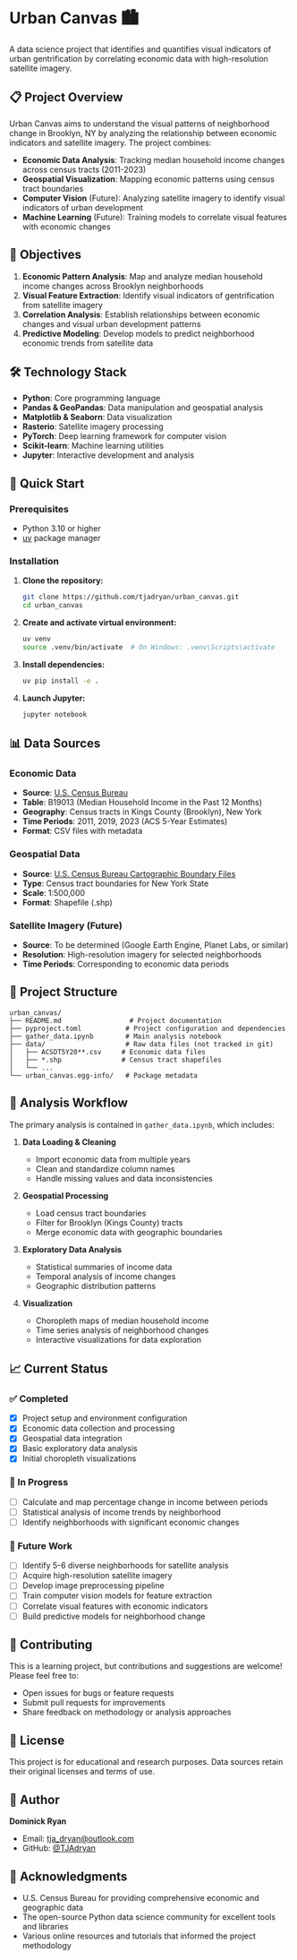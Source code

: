 # Urban Canvas 🏙️

A data science project that identifies and quantifies visual indicators of urban gentrification by correlating economic data with high-resolution satellite imagery.

## 📋 Project Overview

Urban Canvas aims to understand the visual patterns of neighborhood change in Brooklyn, NY by analyzing the relationship between economic indicators and satellite imagery. The project combines:

- **Economic Data Analysis**: Tracking median household income changes across census tracts (2011-2023)
- **Geospatial Visualization**: Mapping economic patterns using census tract boundaries
- **Computer Vision** (Future): Analyzing satellite imagery to identify visual indicators of urban development
- **Machine Learning** (Future): Training models to correlate visual features with economic changes

## 🎯 Objectives

1. **Economic Pattern Analysis**: Map and analyze median household income changes across Brooklyn neighborhoods
2. **Visual Feature Extraction**: Identify visual indicators of gentrification from satellite imagery
3. **Correlation Analysis**: Establish relationships between economic changes and visual urban development patterns
4. **Predictive Modeling**: Develop models to predict neighborhood economic trends from satellite data

## 🛠️ Technology Stack

- **Python**: Core programming language
- **Pandas & GeoPandas**: Data manipulation and geospatial analysis
- **Matplotlib & Seaborn**: Data visualization
- **Rasterio**: Satellite imagery processing
- **PyTorch**: Deep learning framework for computer vision
- **Scikit-learn**: Machine learning utilities
- **Jupyter**: Interactive development and analysis

## 🚀 Quick Start

### Prerequisites

- Python 3.10 or higher
- [uv](https://docs.astral.sh/uv/) package manager

### Installation

1. **Clone the repository:**
   ```bash
   git clone https://github.com/tjadryan/urban_canvas.git
   cd urban_canvas
   ```

2. **Create and activate virtual environment:**
   ```bash
   uv venv
   source .venv/bin/activate  # On Windows: .venv\Scripts\activate
   ```

3. **Install dependencies:**
   ```bash
   uv pip install -e .
   ```

4. **Launch Jupyter:**
   ```bash
   jupyter notebook
   ```

## 📊 Data Sources

### Economic Data
- **Source**: [U.S. Census Bureau](https://data.census.gov)
- **Table**: B19013 (Median Household Income in the Past 12 Months)
- **Geography**: Census tracts in Kings County (Brooklyn), New York
- **Time Periods**: 2011, 2019, 2023 (ACS 5-Year Estimates)
- **Format**: CSV files with metadata

### Geospatial Data
- **Source**: [U.S. Census Bureau Cartographic Boundary Files](https://www.census.gov/geographies/mapping-files/time-series/geo/cartographic-boundary.html)
- **Type**: Census tract boundaries for New York State
- **Scale**: 1:500,000
- **Format**: Shapefile (.shp)

### Satellite Imagery (Future)
- **Source**: To be determined (Google Earth Engine, Planet Labs, or similar)
- **Resolution**: High-resolution imagery for selected neighborhoods
- **Time Periods**: Corresponding to economic data periods

## 📁 Project Structure

```
urban_canvas/
├── README.md                 # Project documentation
├── pyproject.toml           # Project configuration and dependencies
├── gather_data.ipynb        # Main analysis notebook
├── data/                    # Raw data files (not tracked in git)
│   ├── ACSDT5Y20**.csv     # Economic data files
│   ├── *.shp               # Census tract shapefiles
│   └── ...
└── urban_canvas.egg-info/   # Package metadata
```

## 🔬 Analysis Workflow

The primary analysis is contained in `gather_data.ipynb`, which includes:

1. **Data Loading & Cleaning**
   - Import economic data from multiple years
   - Clean and standardize column names
   - Handle missing values and data inconsistencies

2. **Geospatial Processing**
   - Load census tract boundaries
   - Filter for Brooklyn (Kings County) tracts
   - Merge economic data with geographic boundaries

3. **Exploratory Data Analysis**
   - Statistical summaries of income data
   - Temporal analysis of income changes
   - Geographic distribution patterns

4. **Visualization**
   - Choropleth maps of median household income
   - Time series analysis of neighborhood changes
   - Interactive visualizations for data exploration

## 📈 Current Status

### ✅ Completed
- [x] Project setup and environment configuration
- [x] Economic data collection and processing
- [x] Geospatial data integration
- [x] Basic exploratory data analysis
- [x] Initial choropleth visualizations

### 🚧 In Progress
- [ ] Calculate and map percentage change in income between periods
- [ ] Statistical analysis of income trends by neighborhood
- [ ] Identify neighborhoods with significant economic changes

### 🔮 Future Work
- [ ] Identify 5-6 diverse neighborhoods for satellite analysis
- [ ] Acquire high-resolution satellite imagery
- [ ] Develop image preprocessing pipeline
- [ ] Train computer vision models for feature extraction
- [ ] Correlate visual features with economic indicators
- [ ] Build predictive models for neighborhood change

## 🤝 Contributing

This is a learning project, but contributions and suggestions are welcome! Please feel free to:
- Open issues for bugs or feature requests
- Submit pull requests for improvements
- Share feedback on methodology or analysis approaches

## 📝 License

This project is for educational and research purposes. Data sources retain their original licenses and terms of use.

## 👤 Author

**Dominick Ryan**
- Email: tja_dryan@outlook.com
- GitHub: [@TJAdryan](https://github.com/TJAdryan)

## 🙏 Acknowledgments

- U.S. Census Bureau for providing comprehensive economic and geographic data
- The open-source Python data science community for excellent tools and libraries
- Various online resources and tutorials that informed the project methodology
